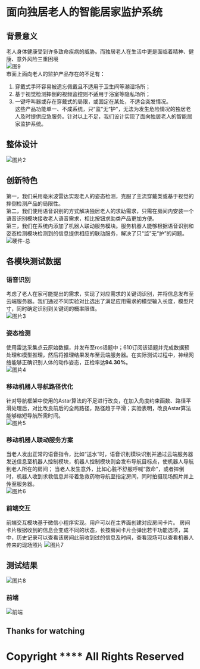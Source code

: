 # 面向独居老人的智能居家监护系统
## 背景意义
  老人身体健康受到许多致命疾病的威胁。而独居老人在生活中更是面临着精神、健康、意外风险三重困境   
![图9](https://github.com/limiiii/yandiansai_finals-master/assets/105148297/761576f2-0792-4cc2-86da-a3d05db2a905)   
市面上面向老人的监护产品存在的不足有：   
1. 穿戴式手环容易被遗忘佩戴且不适用于卫生间等潮湿场所；  
2. 基于视觉检测摔倒的视频监控则不适用于浴室等隐私场所；  
3. 一键呼叫器或存在穿戴式的局限，或固定在某处，不适合突发情况。  
  这些产品功能单一、不成系统，只“监”无“护”，无法为发生危险情况的独居老人及时提供应急服务。针对以上不足，我们设计实现了面向独居老人的智能居家监护系统。  
## 整体设计
![图片2](https://github.com/limiiii/yandiansai_finals-master/assets/105148297/96df49f1-ffca-4961-b20a-e7843619988c)
## 创新特色
  第一，我们采用毫米波雷达实现老人的姿态检测，克服了主流穿戴类或基于视觉的摔倒检测产品的局限性。  
  第二，我们使用语音识别的方式解决独居老人的求助需求，只需在房间内安装一个语音识别模块接收老人语音需求，相比按钮求助类产品更加方便。  
  第三，我们在系统内添加了机器人联动服务模块。服务机器人能够根据语音识别和姿态检测模块检测到的信息提供相应的联动服务，解决了只“监”无“护”的问题。  
![硬件-总](https://github.com/limiiii/yandiansai_finals-master/assets/105148297/33024dd2-74a1-4adb-ab38-b77c4b80f145)
## 各模块测试数据
### 语音识别
  考虑了老人在家可能提出的需求，实现了对应需求的关键词识别，并将信息发布至云端服务器。我们通过不同实验对比选出了满足应用需求的模型输入长度，模型尺寸，同时确定识别到关键词的概率限值。  
![图片3](https://github.com/limiiii/yandiansai_finals-master/assets/105148297/6443b278-4764-485e-aec3-739e3c1c0c0d)
### 姿态检测
  使用雷达采集点云原始数据，并发布至ros话题中；610订阅该话题并完成数据预处理和模型推理，然后将推理结果发布至云端服务器。在实际测试过程中，神经网络能够正确识别人体的动作姿态，正检率达**94.30%**。  
![图片4](https://github.com/limiiii/yandiansai_finals-master/assets/105148297/bdfdbd72-43d6-40de-ab5b-0f20399f8a1e)
### 移动机器人导航路径优化
  针对导航框架中使用的Astar算法的不足进行改良，在加入角度约束函数、路径平滑处理后，对比改良前后的全局路径，路径趋于平滑；实验表明，改良Astar算法能够缩短导航所需时间。  
![图片5](https://github.com/limiiii/yandiansai_finals-master/assets/105148297/790c201c-da7b-46ce-b528-21c7f963c402)
### 移动机器人联动服务方案
  当老人发出正常的语音指令，比如“送水”时，语音识别模块识别并通过云端服务器发送信息至机器人控制模块，机器人控制模块则会发布导航目标点，使机器人导航到老人所在的房间；
当老人发生意外，比如心脏不舒服呼喊“救命”，或者摔倒时，机器人收到求救信息并带着急救药物导航至指定房间，同时拍摄现场照片并上传至服务器。  
![图片6](https://github.com/limiiii/yandiansai_finals-master/assets/105148297/d8cbe6a9-9145-43fb-be95-13a926c3dd88)
### 前端交互
  前端交互模块基于微信小程序实现。用户可以在主界面创建对应房间卡片。
  房间卡片根据收到的信息会变成不同的状态，长按房间卡片会弹出若干功能选项，其中，历史记录可以查看该房间此前收到过的信息及时间，查看现场可以查看机器人传来的现场照片
![图片7](https://github.com/limiiii/yandiansai_finals-master/assets/105148297/e3657536-14ad-4708-89ea-ca57d1bf70be)
## 测试结果
![图片8](https://github.com/limiiii/yandiansai_finals-master/assets/105148297/73ce2d9c-3c0b-4d28-84d8-1edfc51e79e0)
### 前端
![前端](https://github.com/limiiii/yandiansai_finals-master/assets/105148297/84485f93-7e25-4713-b617-99cd8586bee3)  
## Thanks for watching

# Copyright **** All Rights Reserved
